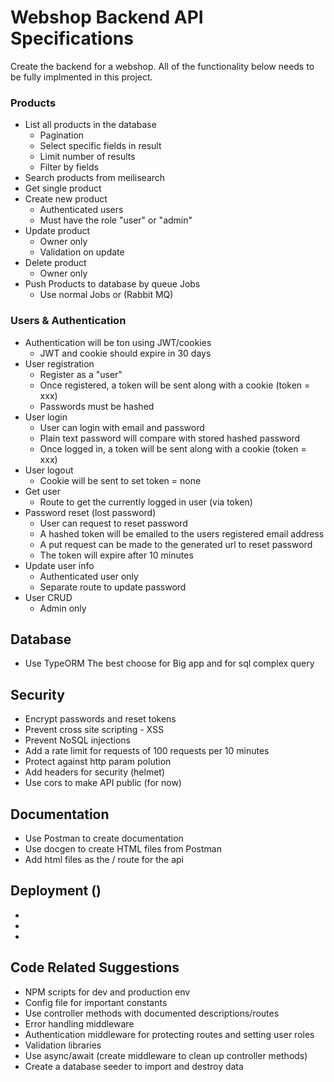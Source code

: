 # Webshop Backend API Specifications

Create the backend for a webshop. All of the functionality below needs to be fully implmented in this project.

### Products
- List all products in the database
   * Pagination
   * Select specific fields in result
   * Limit number of results
   * Filter by fields
- Search products from meilisearch
- Get single product
- Create new product
  * Authenticated users 
  * Must have the role "user" or "admin"
- Update product
  * Owner only
  * Validation on update
- Delete product
  * Owner only
- Push Products to database by queue Jobs 
  * Use normal Jobs or (Rabbit MQ) 


### Users & Authentication
- Authentication will be ton using JWT/cookies
  * JWT and cookie should expire in 30 days
- User registration
  * Register as a "user"
  * Once registered, a token will be sent along with a cookie (token = xxx)
  * Passwords must be hashed
- User login
  * User can login with email and password
  * Plain text password will compare with stored hashed password
  * Once logged in, a token will be sent along with a cookie (token = xxx)
- User logout
  * Cookie will be sent to set token = none
- Get user
  * Route to get the currently logged in user (via token)
- Password reset (lost password)
  * User can request to reset password
  * A hashed token will be emailed to the users registered email address
  * A put request can be made to the generated url to reset password
  * The token will expire after 10 minutes
- Update user info
  * Authenticated user only
  * Separate route to update password
- User CRUD
  * Admin only

## Database 
 - Use TypeORM The best choose for Big app and for sql complex query  


## Security
- Encrypt passwords and reset tokens
- Prevent cross site scripting - XSS
- Prevent NoSQL injections
- Add a rate limit for requests of 100 requests per 10 minutes
- Protect against http param polution
- Add headers for security (helmet)
- Use cors to make API public (for now)

## Documentation
- Use Postman to create documentation
- Use docgen to create HTML files from Postman
- Add html files as the / route for the api

## Deployment ()
-
-
-


## Code Related Suggestions
- NPM scripts for dev and production env
- Config file for important constants
- Use controller methods with documented descriptions/routes
- Error handling middleware
- Authentication middleware for protecting routes and setting user roles
- Validation libraries
- Use async/await (create middleware to clean up controller methods)
- Create a database seeder to import and destroy data